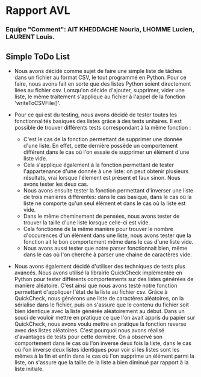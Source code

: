 # Rapport AVL
### Equipe "Comment": AIT KHEDDACHE Nouria, LHOMME Lucien, LAURENT Louis.

## Simple ToDo List

- Nous avons décidé comme sujet de faire une simple liste de tâches dans un fichier au format CSV, le tout programmé en Python. Pour ce faire, nous avons fait en sorte que des listes Python soient directement liées au fichier csv. Lorsqu'on décide d'ajouter, supprimer, vider une liste, le même traitement s'applique au fichier à l'appel de la fonction 'writeToCSVFile()'.

- Pour ce qui est du testing, nous avons décidé de tester toutes les fonctionnalités basiques des listes grâce à des tests unitaires. Il est possible de trouver différents tests correspondant à la même fonction :
    - C'est le cas de la fonction permettant de supprimer une donnée d'une liste. En effet, cette dernière possède un comportement différent dans le cas où l'on essaie de supprimer un élément d'une liste vide.
    - Cela s'applique également à la fonction permettant de tester l'appartenance d'une donnée à une liste: on peut obtenir plusieurs résultats, vrai lorsque l'élement est présent et faux sinon. Nous avons tester les deux cas.
    - Nous avons ensuite tester la fonction permettant d'inverser une liste de trois manières différentes: dans le cas basique, dans le cas où la liste ne comporte qu'un seul élément et dans le cas où la liste est vide.
    - Dans le même cheminement de pensées, nous avons tester de trouver la taille d'une liste lorsque celle-ci est vide.
    - Cela fonctionne de la même manière pour trouver le nombre d'occurences d'un élément dans une liste, nous avons tester que la fonction ait le bon comportement même dans le cas d'une liste vide.
    - Nous avons aussi tester que notre parser fonctionnait bien, même dans le cas où l'on cherche à parser une chaine de caractères vide.

- Nous avons également décidé d'utiliser des techniques de tests plus avancés. Nous avons utilisé la librairie QuickCheck implémentée en Python pour tester différents comportements sur des listes générées de manière aléatoire. C'est ainsi que nous avons testé notre fonction permettant d'appliquer l'état de la liste au fichier csv. Grâce à QuickCheck, nous générons une liste de caractères aléatoires, on la sérialise dans le fichier, puis on s'assure que le contenu du fichier soit bien identique avec la liste générée aléatoirement au début. Dans un souci de vouloir mettre en pratique ce que l'on avait appris du papier sur QuickCheck, nous avons voulu mettre en pratique la fonction reverse avec des listes aléatoires. C'est pourquoi nous avons réalisé d'avantages de tests pour cette dernière. On a observé son comportement dans le cas où l'on inverse deux fois la liste, dans le cas où l'on inverse deux listes identiques pour voir si les listes sont les mêmes à la fin et enfin dans le cas où l'on supprime un élément parmi la liste, on s'assure que la taille de la liste a bien diminué par rapport à la liste initiale.  
